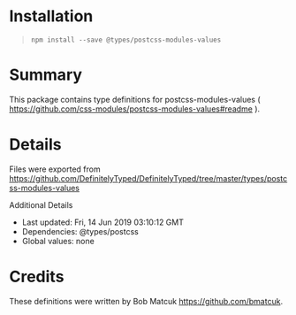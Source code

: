 # Installation
> `npm install --save @types/postcss-modules-values`

# Summary
This package contains type definitions for postcss-modules-values ( https://github.com/css-modules/postcss-modules-values#readme ).

# Details
Files were exported from https://github.com/DefinitelyTyped/DefinitelyTyped/tree/master/types/postcss-modules-values

Additional Details
 * Last updated: Fri, 14 Jun 2019 03:10:12 GMT
 * Dependencies: @types/postcss
 * Global values: none

# Credits
These definitions were written by Bob Matcuk <https://github.com/bmatcuk>.

